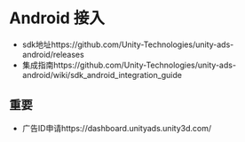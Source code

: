 # Android 接入
- sdk地址https://github.com/Unity-Technologies/unity-ads-android/releases
- 集成指南https://github.com/Unity-Technologies/unity-ads-android/wiki/sdk_android_integration_guide
## 重要
- 广告ID申请https://dashboard.unityads.unity3d.com/
